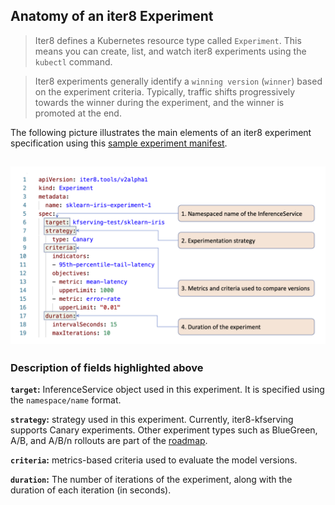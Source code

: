 ## Anatomy of an iter8 Experiment

> Iter8 defines a Kubernetes resource type called `Experiment`. This means you can create, list, and watch iter8 experiments using the `kubectl` command. 

> Iter8 experiments generally identify a `winning version` (`winner`) based on the experiment criteria. Typically, traffic shifts progressively towards the winner during the experiment, and the winner is promoted at the end.

The following picture illustrates the main elements of an iter8 experiment specification using this [sample experiment manifest](../samples/experiments/example1.yaml).

![Anatomy of an experiment](images/experimentanatomy.png)
---

### Description of fields highlighted above

**`target`:** InferenceService object used in this experiment. It is specified using the `namespace/name` format.

**`strategy`:** strategy used in this experiment. Currently, iter8-kfserving supports Canary experiments. Other experiment types such as BlueGreen, A/B, and A/B/n rollouts are part of the [roadmap](https://github.com/iter8-tools/iter8-kfserving/wiki/Roadmap).

**`criteria`:** metrics-based criteria used to evaluate the model versions.

**`duration`:** The number of iterations of the experiment, along with the duration of each iteration (in seconds).
